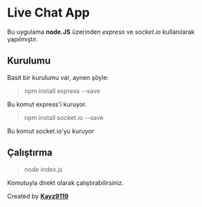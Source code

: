 # Live Chat App
Bu uygulama **node.JS** üzerinden *express* ve *socket.io* kullanılarak yapılmıştır.
## Kurulumu
Basit bir kurulumu var, aynen şöyle:
> npm install express --save

Bu komut express'i kuruyor.
> npm install socket.io --save

Bu komut socket.io'yu kuruyor

## Çalıştırma
>node index.js

Komutuyla direkt olarak çalıştırabilirsiniz.

Created by [**Kayz9119**](http://kerem.plutonbilisim.online)
